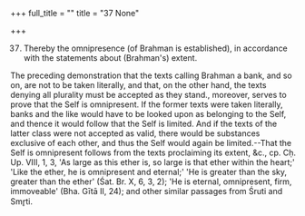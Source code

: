 +++
full_title = ""
title = "37 None"

+++


37. Thereby the omnipresence (of Brahman is established), in accordance with the statements about (Brahman's) extent.

The preceding demonstration that the texts calling Brahman a bank, and so on, are not to be taken literally, and that, on the other hand, the texts denying all plurality must be accepted as they stand., moreover, serves to prove that the Self is omnipresent. If the former texts were taken literally, banks and the like would have to be looked upon as belonging to the Self, and thence it would follow that the Self is limited. And if the texts of the latter class were not accepted as valid, there would be substances exclusive of each other, and thus the Self would again be limited.--That the Self is omnipresent follows from the texts proclaiming its extent, &c., cp. Cḥ. Up. VIII, 1, 3, 'As large as this ether is, so large is that ether within the heart;' 'Like the ether, he is omnipresent and eternal;' 'He is greater than the sky, greater than the ether' (Śat. Br. X, 6, 3, 2); 'He is eternal, omnipresent, firm, immoveable' (Bha. Gītā II, 24); and other similar passages from Śruti and Smr̥ti.


